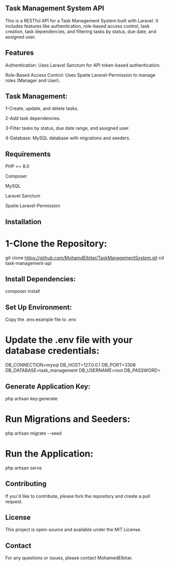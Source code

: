 ## Task Management System API
This is a RESTful API for a Task Management System built with Laravel. It includes features like authentication, role-based access control, task creation, task dependencies, and filtering tasks by status, due date, and assigned user.

## Features
Authentication: Uses Laravel Sanctum for API token-based authentication.

Role-Based Access Control: Uses Spatie Laravel-Permission to manage roles (Manager and User).

## Task Management:

1-Create, update, and delete tasks.

2-Add task dependencies.

3-Filter tasks by status, due date range, and assigned user.

4-Database: MySQL database with migrations and seeders.

## Requirements
PHP >= 8.0

Composer

MySQL

Laravel Sanctum

Spatie Laravel-Permission


## Installation
# 1-Clone the Repository:

git clone https://github.com/MohamdElbitar/TaskManagementSystem.git
cd task-management-api

## Install Dependencies:

composer install

## Set Up Environment:

Copy the .env.example file to .env 

# Update the .env file with your database credentials:
DB_CONNECTION=mysql
DB_HOST=127.0.0.1
DB_PORT=3306
DB_DATABASE=task_management
DB_USERNAME=root
DB_PASSWORD=

## Generate Application Key:

php artisan key:generate

# Run Migrations and Seeders:

php artisan migrate --seed

# Run the Application:

php artisan serve




## Contributing
If you'd like to contribute, please fork the repository and create a pull request.

## License
This project is open-source and available under the MIT License.

## Contact
For any questions or issues, please contact MohamedElbitar.


